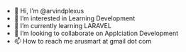 - 👋 Hi, I’m @arvindplexus
- 👀 I’m interested in Learning Development
- 🌱 I’m currently learning LARAVEL
- 💞️ I’m looking to collaborate on Applciation Development
- 📫 How to reach me arusmart at gmail dot com

<!---
arvindplexus/arvindplexus is a ✨ special ✨ repository because its `README.md` (this file) appears on your GitHub profile.
You can click the Preview link to take a look at your changes.
--->
